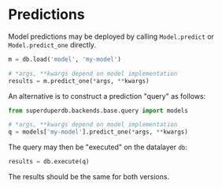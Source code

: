 # Predictions

Model predictions may be deployed by calling `Model.predict` or `Model.predict_one` directly.

```python
m = db.load('model', 'my-model')

# *args, **kwargs depend on model implementation
results = m.predict_one(*args, **kwargs)
```

An alternative is to construct a prediction "query" as follows:

```python
from superduperdb.backends.base.query import models

# *args, **kwargs depend on model implementation
q = models['my-model'].predict_one(*args, **kwargs)
```

The query may then be "executed" on the datalayer `db`:

```python
results = db.execute(q)
```

The results should be the same for both versions.